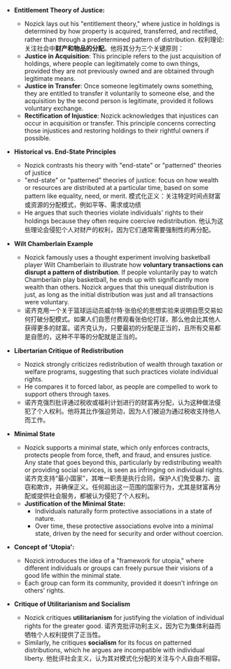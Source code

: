 - **Entitlement Theory of Justice:**
	- Nozick lays out his "entitlement theory," where justice in holdings is determined by how property is acquired, transferred, and rectified, rather than through a predetermined pattern of distribution. 
	  权利理论: 关注社会中**财产和物品的分配**。他将其分为三个关键原则：
	- **Justice in Acquisition**: This principle refers to the just acquisition of holdings, where people can legitimately come to own things, provided they are not previously owned and are obtained through legitimate means.
	- **Justice in Transfer**: Once someone legitimately owns something, they are entitled to transfer it voluntarily to someone else, and the acquisition by the second person is legitimate, provided it follows voluntary exchange.
	- **Rectification of Injustice**: Nozick acknowledges that injustices can occur in acquisition or transfer. This principle concerns correcting those injustices and restoring holdings to their rightful owners if possible.

- **Historical vs. End-State Principles**
	- Nozick contrasts his theory with "end-state" or "patterned" theories of justice
	- "end-state" or "patterned" theories of justice: focus on how wealth or resources are distributed at a particular time, based on some pattern like equality, need, or merit. 
	  模式化正义：关注特定时间点财富或资源的分配模式，例如平等、需求或功绩
	- He argues that such theories violate individuals' rights to their holdings because they often require coercive redistribution.
	  他认为这些理论会侵犯个人对财产的权利，因为它们通常需要强制性的再分配。

- **Wilt Chamberlain Example**
	- Nozick famously uses a thought experiment involving basketball player Wilt Chamberlain to illustrate how **voluntary transactions can disrupt a pattern of distribution**. If people voluntarily pay to watch Chamberlain play basketball, he ends up with significantly more wealth than others. Nozick argues that this unequal distribution is just, as long as the initial distribution was just and all transactions were voluntary.
	- 诺齐克用一个关于篮球运动员威尔特·张伯伦的思想实验来说明自愿交易如何打破分配模式。如果人们自愿付费观看张伯伦打球，那么他会比其他人获得更多的财富。诺齐克认为，只要最初的分配是正当的，且所有交易都是自愿的，这种不平等的分配就是正当的。

- **Libertarian Critique of Redistribution**
	- Nozick strongly criticizes redistribution of wealth through taxation or welfare programs, suggesting that such practices violate individual rights. 
	- He compares it to forced labor, as people are compelled to work to support others through taxes.
	- 诺齐克强烈批评通过税收或福利计划进行的财富再分配，认为这种做法侵犯了个人权利。他将其比作强迫劳动，因为人们被迫为通过税收支持他人而工作。
    
- **Minimal State**
	- Nozick supports a minimal state, which only enforces contracts, protects people from force, theft, and fraud, and ensures justice. Any state that goes beyond this, particularly by redistributing wealth or providing social services, is seen as infringing on individual rights.
	  诺齐克支持“最小国家”，其唯一职责是执行合同，保护人们免受暴力、盗窃和欺诈，并确保正义。任何超出这一范围的国家行为，尤其是财富再分配或提供社会服务，都被认为侵犯了个人权利。
    - **Justification of the Minimal State:**
	    - Individuals naturally form protective associations in a state of nature.
	    - Over time, these protective associations evolve into a minimal state, driven by the need for security and order without coercion.
  
- **Concept of 'Utopia':**
	- Nozick introduces the idea of a "framework for utopia," where different individuals or groups can freely pursue their visions of a good life within the minimal state.
	- Each group can form its community, provided it doesn't infringe on others' rights.

- **Critique of Utilitarianism and Socialism**
	- Nozick critiques **utilitarianism** for justifying the violation of individual rights for the greater good. 
	  诺齐克批评功利主义，因为它为集体利益而牺牲个人权利提供了正当性。
	- Similarly, he critiques **socialism** for its focus on patterned distributions, which he argues are incompatible with individual liberty.
	  他批评社会主义，认为其对模式化分配的关注与个人自由不相容。